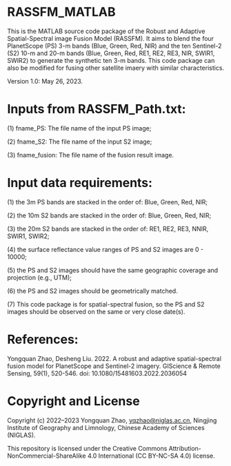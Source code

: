 # RASSFM_MATLAB
This is the MATLAB source code package of the Robust and Adaptive Spatial-Spectral image Fusion Model (RASSFM). It aims to blend the four PlanetScope (PS) 3-m bands (Blue, Green, Red, NIR) and the ten Sentinel-2 (S2) 10-m and 20-m bands (Blue, Green, Red, RE1, RE2, RE3, NIR, SWIR1, SWIR2) to generate the synthetic ten 3-m bands. This code package can also be modified for fusing other satellite imaery with similar characteristics.

Version 1.0: May 26, 2023.

Inputs from RASSFM_Path.txt:
===================================================================================================================================================================
(1) fname_PS:  The file name of the input PS image;

(2) fname_S2: The file name of the input S2 image;

(3) fname_fusion: The file name of the fusion result image.

Input data requirements:
===================================================================================================================================================================
(1) the 3m PS bands are stacked in the order of: Blue, Green, Red, NIR;

(2) the 10m S2 bands are stacked in the order of: Blue, Green, Red, NIR;

(3) the 20m S2 bands are stacked in the order of: RE1, RE2, RE3, NNIR, SWIR1, SWIR2;

(4) the surface reflectance value ranges of PS and S2 images are 0 - 10000;

(5) the PS and S2 images should have the same geographic coverage and projection (e.g., UTM); 

(6) the PS and S2 images should be geometrically matched. 

(7) This code package is for spatial-spectral fusion, so the PS and S2 images should be observed on the same or very close date(s).

References:
===================================================================================================================================================================
Yongquan Zhao, Desheng Liu. 2022. A robust and adaptive spatial-spectral fusion model for PlanetScope and Sentinel-2 imagery. GIScience & Remote Sensing, 59(1), 520-546. doi: 10.1080/15481603.2022.2036054

Copyright and License
===================================================================================================================================================================
Copyright (c) 2022–2023 Yongquan Zhao, yqzhao@niglas.ac.cn, Ningjing Institute of Geography and Limnology, Chinese Academy of Sciences (NIGLAS).

This repository is licensed under the Creative Commons Attribution-NonCommercial-ShareAlike 4.0 International (CC BY-NC-SA 4.0) license.
